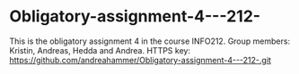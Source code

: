 # Obligatory-assignment-4---212-
This is the obligatory assignment 4 in the course INFO212.
Group members: Kristin, Andreas, Hedda and Andrea. 
HTTPS key: https://github.com/andreahammer/Obligatory-assignment-4---212-.git
